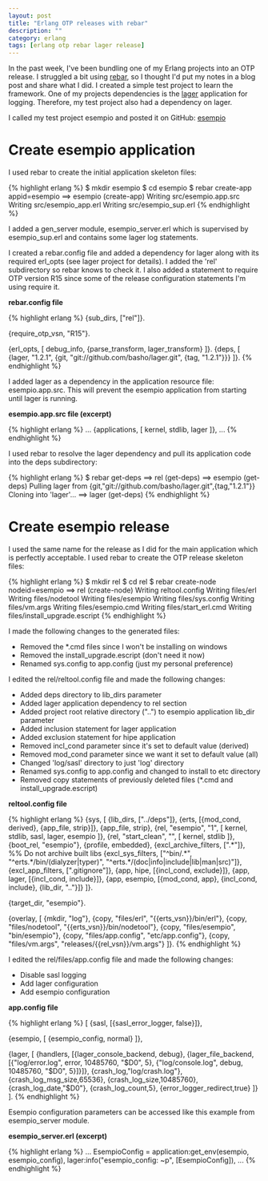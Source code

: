 ```yaml
---
layout: post
title: "Erlang OTP releases with rebar"
description: ""
category: erlang
tags: [erlang otp rebar lager release]
---
```


In the past week, I've been bundling one of my Erlang projects into an OTP release. I struggled a bit using [rebar](https://github.com/basho/rebar), so I thought I'd put my notes in a blog post and share what I did. I created a simple test project to learn the framework. One of my projects dependencies is the [lager](https://github.com/basho/lager) application for logging. Therefore, my test project also had a dependency on lager.

I called my test project esempio and posted it on GitHub: [esempio](https://github.com/chrisyunker/esempio)

# Create esempio application

I used rebar to create the initial application skeleton files:

{% highlight erlang %}
$ mkdir esempio
$ cd esempio
$ rebar create-app appid=esempio
==> esempio (create-app)
Writing src/esempio.app.src
Writing src/esempio_app.erl
Writing src/esempio_sup.erl
{% endhighlight %}

I added a gen_server module, esempio_server.erl which is supervised by esempio_sup.erl and contains some lager log statements.

I created a rebar.config file and added a dependency for lager along with its required erl_opts (see lager project for details). I added the 'rel' subdirectory so rebar knows to check it. I also added a statement to require OTP version R15 since some of the release configuration statements I'm using require it.

__rebar.config file__

{% highlight erlang %}
{sub_dirs, ["rel"]}.

{require_otp_vsn, "R15"}.

{erl_opts, [
    debug_info,
    {parse_transform, lager_transform}
    ]}.
{deps, [
    {lager, "1.2.1", {git, "git://github.com/basho/lager.git", {tag, "1.2.1"}}}
    ]}.
{% endhighlight %}

I added lager as a dependency in the application resource file: esempio.app.src. This will prevent the esempio application from starting until lager is running.

__esempio.app.src file (excerpt)__

{% highlight erlang %}
...
{applications, [
                kernel,
                stdlib,
                lager
               ]},
...
{% endhighlight %}

I used rebar to resolve the lager dependency and pull its application code into the deps subdirectory:

{% highlight erlang %}
$ rebar get-deps
==> rel (get-deps)
==> esempio (get-deps)
Pulling lager from {git,"git://github.com/basho/lager.git",{tag,"1.2.1"}}
Cloning into 'lager'...
==> lager (get-deps)
{% endhighlight %}

# Create esempio release

I used the same name for the release as I did for the main application which is perfectly acceptable. I used rebar to create the OTP release skeleton files:

{% highlight erlang %}
$ mkdir rel
$ cd rel
$ rebar create-node nodeid=esempio
==> rel (create-node)
Writing reltool.config
Writing files/erl
Writing files/nodetool
Writing files/esempio
Writing files/sys.config
Writing files/vm.args
Writing files/esempio.cmd
Writing files/start_erl.cmd
Writing files/install_upgrade.escript
{% endhighlight %}

I made the following changes to the generated files:

+ Removed the \*.cmd files since I won't be installing on windows
+ Removed the install_upgrade.escript (don't need it now)
+ Renamed sys.config to app.config (just my personal preference)

I edited the rel/reltool.config file and made the following changes:

+ Added deps directory to lib_dirs parameter
+ Added lager application dependency to rel section
+ Added project root relative directory ("..") to esempio application lib_dir parameter
+ Added inclusion statement for lager application
+ Added exclusion statement for hipe application
+ Removed incl_cond parameter since it's set to default value (derived)
+ Removed mod_cond parameter since we want it set to default value (all)
+ Changed 'log/sasl' directory to just 'log' directory
+ Renamed sys.config to app.config and changed to install to etc directory
+ Removed copy statements of previously deleted files (\*.cmd and install_upgrade.escript)

__reltool.config file__

{% highlight erlang %}
{sys, [
       {lib_dirs, ["../deps"]},
       {erts, [{mod_cond, derived}, {app_file, strip}]},
       {app_file, strip},
       {rel, "esempio", "1",
        [
         kernel,
         stdlib,
         sasl,
         lager,
         esempio
        ]},
       {rel, "start_clean", "",
        [
         kernel,
         stdlib
        ]},
       {boot_rel, "esempio"},
       {profile, embedded},
       {excl_archive_filters, [".\*"]}, %% Do not archive built libs
       {excl_sys_filters, ["^bin/.\*", "^erts.\*/bin/(dialyzer|typer)",
                           "^erts.\*/(doc|info|include|lib|man|src)"]},
       {excl_app_filters, ["\.gitignore"]},
       {app, hipe, [{incl_cond, exclude}]},
       {app, lager, [{incl_cond, include}]},
       {app, esempio, [{mod_cond, app}, {incl_cond, include}, {lib_dir, ".."}]}
      ]}.

{target_dir, "esempio"}.

{overlay, [
           {mkdir, "log"},
           {copy, "files/erl", "\{\{erts_vsn\}\}/bin/erl"},
           {copy, "files/nodetool", "\{\{erts_vsn\}\}/bin/nodetool"},
           {copy, "files/esempio", "bin/esempio"},
           {copy, "files/app.config", "etc/app.config"},
           {copy, "files/vm.args", "releases/\{\{rel_vsn\}\}/vm.args"}
          ]}.
{% endhighlight %}

I edited the rel/files/app.config file and made the following changes:

+ Disable sasl logging
+ Add lager configuration
+ Add esempio configuration

__app.config file__

{% highlight erlang %}
[
 {sasl, [{sasl_error_logger, false}]},

 {esempio, [
    {esempio_config, normal}
    ]},

 {lager, [
    {handlers,
        [{lager_console_backend, debug},
         {lager_file_backend,
             [{"log/error.log", error, 10485760, "$D0", 5},
              {"log/console.log", debug, 10485760, "$D0", 5}]}]},
    {crash_log,"log/crash.log"},
    {crash_log_msg_size,65536},
    {crash_log_size,10485760},
    {crash_log_date,"$D0"},
    {crash_log_count,5},
    {error_logger_redirect,true}
    ]}
].
{% endhighlight %}

Esempio configuration parameters can be accessed like this example from esempio_server module.

__esempio_server.erl (excerpt)__

{% highlight erlang %}
...
EsempioConfig = application:get_env(esempio, esempio_config),
lager:info("esempio_config: ~p", [EsempioConfig]),
...
{% endhighlight %}
